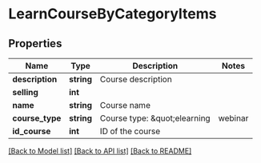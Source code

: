 # LearnCourseByCategoryItems

## Properties
Name | Type | Description | Notes
------------ | ------------- | ------------- | -------------
**description** | **string** | Course description | 
**selling** | **int** |  | 
**name** | **string** | Course name | 
**course_type** | **string** | Course type: &amp;quot;elearning|webinar|classroom&amp;quot;, | 
**id_course** | **int** | ID of the course | 

[[Back to Model list]](../README.md#documentation-for-models) [[Back to API list]](../README.md#documentation-for-api-endpoints) [[Back to README]](../README.md)


